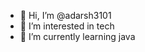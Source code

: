 - 👋 Hi, I’m @adarsh3101
- 👀 I’m interested in tech
- 🌱 I’m currently learning java
<!---
adarsh3101/adarsh3101 is a ✨ special ✨ repository because its `README.md` (this file) appears on your GitHub profile.
You can click the Preview link to take a look at your changes.
--->
